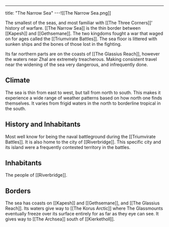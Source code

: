 ---
title: "The Narrow Sea"
---![[The Narrow Sea.png]]

The smallest of the seas, and most familiar with [[The Three Corners]]' history of warfare. [[The Narrow Sea]] is the thin border between [[Kapesh]] and [[Gethsemane]]. The two kingdoms fought a war that waged on for ages called the [[Triumvirate Battles]]. The sea floor is littered with sunken ships and the bones of those lost in the fighting.

Its far northern parts are on the coasts of [[The Glassius Reach]], however the waters near Zhal are extremely treacherous. Making consistent travel near the widening of the sea very dangerous, and infrequently done.

## Climate
The sea is thin from east to west, but tall from north to south. This makes it experience a wide range of weather patterns based on how north one finds themselves. It varies from frigid waters in the north to borderline tropical in the south.

## History and Inhabitants
Most well know for being the naval battleground during the [[Triumvirate Battles]]. It is also home to the city of [[Riverbridge]]. This specific city and its island were a frequently contested territory in the battles.

## Inhabitants
The people of [[Riverbridge]].

## Borders
The sea has coasts on [[Kapesh]] and [[Gethsemane]], and [[The Glassius Reach]]. Its waters give way to [[The Korus Arctic]] where The Glassmounts eventually freeze over its surface entirely for as far as they eye can see. It gives way to [[The Archsea]] south of [[Kierketholl]].